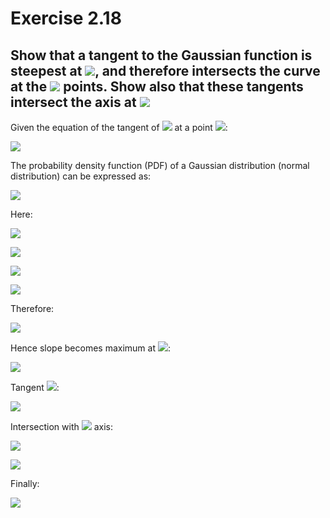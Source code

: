 Exercise 2.18
=======

Show that a tangent to the Gaussian function is steepest at <img src="https://latex.codecogs.com/svg.latex?x=\mu\pm\sigma" />, and therefore intersects the curve at the <img src="https://latex.codecogs.com/svg.latex?e^{-1/2}" /> points. Show also that these tangents intersect the axis at <img src="https://latex.codecogs.com/svg.latex?x=\mu\pm 2\sigma" />
-----------

Given the equation of the tangent of <img src="https://latex.codecogs.com/svg.latex?y=f(x)" /> at a point <img src="https://latex.codecogs.com/svg.latex?p_1=(x_1, y_1)" />:

<img src="https://latex.codecogs.com/svg.latex?y-y_1 = \frac{d_y}{d_x}(x-x_1)" />

The probability density function (PDF) of a Gaussian distribution (normal distribution) can be expressed as:

<img src="https://latex.codecogs.com/svg.latex?f(x)=\frac{1}{\sigma\sqrt{2\pi}} \exp \left[ -\frac{1}{2} \left( \frac{x-\mu}{\sigma} \right)^2 \right]" />

Here:

<img src="https://latex.codecogs.com/svg.latex?f^{'}(x)=\frac{1}{\sigma\sqrt{2\pi}} \exp \left[ -\frac{1}{2} \left( \frac{x-\mu}{\sigma} \right)^2 \right] \cdot \left(-\left(\frac{x-\mu}{\sigma}\right)\right) \cdot \frac{1}{\sigma}" /><br />

<img src="https://latex.codecogs.com/svg.latex?f^{''}(x)=\frac{1}{\sigma\sqrt{2\pi}} \exp \left[ -\frac{1}{2} \left( \frac{x-\mu}{\sigma} \right)^2 \right] \cdot \left(\frac{x-\mu}{\sigma}\right)^2 \cdot \frac{1}{\sigma^2} + \exp \left[ -\frac{1}{2} \left( \frac{x-\mu}{\sigma} \right)^2 \right] \cdot \left(-\frac{1}{\sigma}\right) \cdot \frac{1}{\sigma}" /><br />

<img src="https://latex.codecogs.com/svg.latex?f^{''}(x)=0" /><br />

<img src="https://latex.codecogs.com/svg.latex?\left(\frac{x-\mu}{\sigma}\right)^2 \cdot \frac{1}{\sigma^2} - \frac{1}{\sigma^2} = \left(\frac{x-\mu}{\sigma}\right)^2 = 1" /><br />

Therefore:

<img src="https://latex.codecogs.com/svg.latex?x=\mu\pm\sigma" />

Hence slope becomes maximum at <img src="https://latex.codecogs.com/svg.latex?x=\mu\pm\sigma" />:

<img src="https://latex.codecogs.com/svg.latex?f^{'}(x)=\frac{1}{\sigma\sqrt{2\pi}} \exp \left[ -\frac{1}{2} \right] \cdot \left( \pm \frac{1}{\sigma} \right)" /><br />

Tangent <img src="https://latex.codecogs.com/svg.latex?eq^n" />:

<img src="https://latex.codecogs.com/svg.latex?\frac{y-\frac{1}{\sigma\sqrt{2\pi}} \exp \left[ -\frac{1}{2} \right]}{x-(\mu\pm\sigma)} = \pm \frac{\exp \left[ -\frac{1}{2} \right]}{\sigma^2\sqrt{2\pi}}" /><br />

Intersection with <img src="https://latex.codecogs.com/svg.latex?x" /> axis:

<img src="https://latex.codecogs.com/svg.latex?-\frac{1}{\sigma\sqrt{2\pi}} \exp \left[ -\frac{1}{2} \right] = \pm \frac{\exp \left[ -\frac{1}{2} \right]}{\sigma^2\sqrt{2\pi}}(x-\mu\pm\sigma)" /><br />

<img src="https://latex.codecogs.com/svg.latex?\pm\sigma = x-(\mu\pm\sigma)" /><br />

Finally:

<img src="https://latex.codecogs.com/svg.latex?x=\mu\pm2\sigma" /><br />
